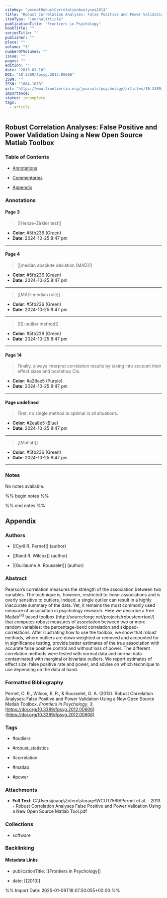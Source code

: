 ```yaml
---
citekey: "pernetRobustCorrelationAnalyses2013"
title: "Robust Correlation Analyses: False Positive and Power Validation Using a New Open Source Matlab Toolbox"
itemType: "journalArticle"
publicationTitle: "Frontiers in Psychology"
bookTitle: ""
seriesTitle: ""
publisher: ""
place: ""
volume: "3"
numberOfVolumes: ""
issue: ""
pages: ""
edition: ""
date: "2013-01-10"
DOI: "10.3389/fpsyg.2012.00606"
ISBN: ""
ISSN: "1664-1078"
url: "https://www.frontiersin.org/journals/psychology/articles/10.3389/fpsyg.2012.00606/full"
importance: 
status: incomplete
tags:
  - article
---
```


## Robust Correlation Analyses: False Positive and Power Validation Using a New Open Source Matlab Toolbox

### Table of Contents

- [Annotations](#annotations)

+ [Commentaries](#commentaries)

- [Appendix](#appendix)

### Annotations




#### Page 3








> [[Henze–Zirkler test]]





- **Color**: #5fb236 (Green)
- **Date**: 2024-10-25 8:47 pm

---



#### Page 4








> [[median absolute deviation (MAD)]]





- **Color**: #5fb236 (Green)
- **Date**: 2024-10-25 8:47 pm

---








> [[MAD-median rule]]





- **Color**: #5fb236 (Green)
- **Date**: 2024-10-25 8:47 pm

---








> [[S-outlier method]]





- **Color**: #5fb236 (Green)
- **Date**: 2024-10-25 8:47 pm

---



#### Page 14







> Finally, always interpret correlation results by taking into account their effect sizes and bootstrap CIs.





- **Color**: #a28ae5 (Purple)
- **Date**: 2024-10-25 8:47 pm

---



#### Page undefined







> First, no single method is optimal in all situations.





- **Color**: #2ea8e5 (Blue)
- **Date**: 2024-10-25 8:47 pm

---








> [[Matlab]]





- **Color**: #5fb236 (Green)
- **Date**: 2024-10-25 8:47 pm

---





### Notes


No notes available.


%% begin notes %%

<!-- Write your personal notes here -->

%% end notes %%

## Appendix

### Authors


- [[Cyril R. Pernet]] (author)

- [[Rand R. Wilcox]] (author)

- [[Guillaume A. Rousselet]] (author)



### Abstract

<p>Pearson’s correlation measures the strength of the association between two variables. The technique is, however, restricted to linear associations and is overly sensitive to outliers. Indeed, a single outlier can result in a highly inaccurate summary of the data. Yet, it remains the most commonly used measure of association in psychology research. Here we describe a free Matlab<sup>(R)</sup> based toolbox (<uri xlink:href="http://sourceforge.net/projects/robustcorrtool/" xmlns:xlink="http://www.w3.org/1999/xlink">http://sourceforge.net/projects/robustcorrtool/</uri>) that computes robust measures of association between two or more random variables: the percentage-bend correlation and skipped-correlations. After illustrating how to use the toolbox, we show that robust methods, where outliers are down weighted or removed and accounted for in significance testing, provide better estimates of the true association with accurate false positive control and without loss of power. The different correlation methods were tested with normal data and normal data contaminated with marginal or bivariate outliers. We report estimates of effect size, false positive rate and power, and advise on which technique to use depending on the data at hand.</p>


### Formatted Bibliography

Pernet, C. R., Wilcox, R. R., & Rousselet, G. A. (2013). Robust Correlation Analyses: False Positive and Power Validation Using a New Open Source Matlab Toolbox. _Frontiers in Psychology_, _3_. [https://doi.org/10.3389/fpsyg.2012.00606](https://doi.org/10.3389/fpsyg.2012.00606)


### Tags


- #outliers

- #robust_statistics

- #correlation

- #matlab

- #power




### Attachments


- **Full Text**: C:\Users\joaop\Zotero\storage\WCUT7569\Pernet et al. - 2013 - Robust Correlation Analyses False Positive and Power Validation Using a New Open Source Matlab Tool.pdf




### Collections


- software





### Backlinking


#### Metadata Links


- publicationTitle: [[Frontiers in Psychology]]




- date: [[2013]]






%% Import Date: 2025-01-09T18:07:50.055+00:00 %%
